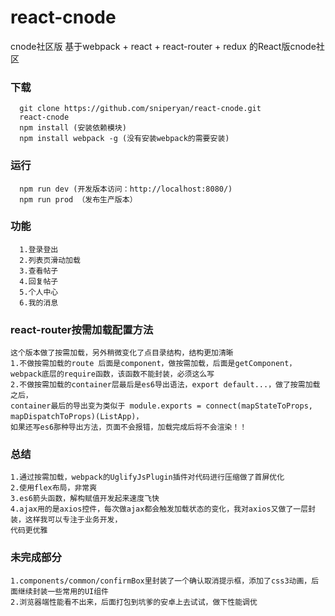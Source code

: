 # react-cnode
cnode社区版
基于webpack + react + react-router + redux 的React版cnode社区
### 下载
```
  git clone https://github.com/sniperyan/react-cnode.git
  react-cnode
  npm install (安装依赖模块)
  npm install webpack -g (没有安装webpack的需要安装)
```
### 运行
```
  npm run dev (开发版本访问：http://localhost:8080/)
  npm run prod （发布生产版本）

```
### 功能
```
  1.登录登出
  2.列表页滑动加载
  3.查看帖子
  4.回复帖子
  5.个人中心
  6.我的消息
```
### react-router按需加载配置方法
```
这个版本做了按需加载，另外稍微变化了点目录结构，结构更加清晰
1.不做按需加载的route 后面是component，做按需加载，后面是getComponent，
webpack底层的require函数，该函数不能封装，必须这么写
2.不做按需加载的container层最后是es6导出语法，export default...，做了按需加载之后，
container最后的导出变为类似于 module.exports = connect(mapStateToProps, mapDispatchToProps)(ListApp)，
如果还写es6那种导出方法，页面不会报错，加载完成后将不会渲染！！
```
### 总结
```
1.通过按需加载，webpack的UglifyJsPlugin插件对代码进行压缩做了首屏优化
2.使用flex布局，非常爽
3.es6箭头函数，解构赋值开发起来速度飞快
4.ajax用的是axios控件，每次做ajax都会触发加载状态的变化，我对axios又做了一层封装，这样我可以专注于业务开发，
代码更优雅
```
### 未完成部分
```
1.components/common/confirmBox里封装了一个确认取消提示框，添加了css3动画，后面继续封装一些常用的UI组件
2.浏览器端性能看不出来，后面打包到坑爹的安卓上去试试，做下性能调优
```
